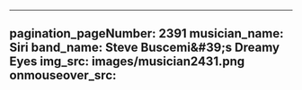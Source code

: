 ------
pagination_pageNumber: 2391
musician_name: Siri
band_name: Steve Buscemi&amp;#39;s Dreamy Eyes
img_src: images/musician2431.png
onmouseover_src: 
------